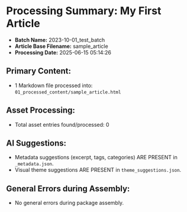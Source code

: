 # Processing Summary: My First Article

- **Batch Name:** 2023-10-01_test_batch
- **Article Base Filename:** sample_article
- **Processing Date:** 2025-06-15 05:14:26

## Primary Content:
- 1 Markdown file processed into: `01_processed_content/sample_article.html`

## Asset Processing:
- Total asset entries found/processed: 0

## AI Suggestions:
- Metadata suggestions (excerpt, tags, categories) ARE PRESENT in `_metadata.json`.
- Visual theme suggestions ARE PRESENT in `theme_suggestions.json`.

## General Errors during Assembly:
- No general errors during package assembly.